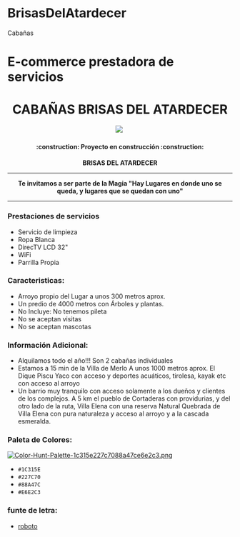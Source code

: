 # BrisasDelAtardecer
Cabañas
# E-commerce prestadora de servicios

<h1 align="center"> CABAÑAS BRISAS DEL ATARDECER </h1>
<body>
 <p align="center">
<img src = "https://i.postimg.cc/PxLtftfz/D-NQ-NP-623588-MLA52842162431-122022-O.webp" /> 
<img src = "" /> 
 </p>
<h4 align="center">
:construction: Proyecto en construcción :construction:

</h4>
 <h4 align="center">
 BRISAS DEL ATARDECER


***
Te invitamos a ser parte de la Magia 
"Hay Lugares en donde uno se queda, y lugares que se quedan con uno"

***
### Prestaciones de servicios
- Servicio de limpieza
- Ropa Blanca
- DirecTV LCD 32"
- WiFi 
- Parrilla Propia


### Caracteristicas:
- Arroyo propio del Lugar a unos 300 metros aprox.
- Un predio de 4000 metros con Árboles y plantas.
 - No Incluye: No tenemos pileta
- No se aceptan visitas
- No se aceptan mascotas 
### Información Adicional: 
- Alquilamos todo el año!!!
Son 2 cabañas individuales
- Estamos a 15 min de la Villa de Merlo
A unos 1000 metros aprox. El Dique Piscu Yaco con acceso y deportes acuáticos, tirolesa, kayak etc con acceso al arroyo
- Un barrio muy tranquilo con acceso solamente a los dueños y clientes de los complejos. A 5 km el pueblo de Cortaderas con providurias, y del otro lado de la ruta, Villa Elena con una reserva Natural Quebrada de Villa Elena con pura naturaleza y acceso al arroyo y a la cascada esmeralda.




### Paleta de Colores:
[![Color-Hunt-Palette-1c315e227c7088a47ce6e2c3.png](https://i.postimg.cc/1zhhczC3/Color-Hunt-Palette-1c315e227c7088a47ce6e2c3.png)](https://postimg.cc/hXr5KKRk)
- `#1C315E`
- `#227C70`
- `#88A47C`
- `#E6E2C3`


### funte de letra:
- <a href="https://fonts.google.com/specimen/Roboto">roboto</a>


</body> 
